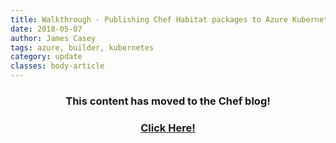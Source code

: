 ```yaml
---
title: Walkthrough - Publishing Chef Habitat packages to Azure Kubernetes Service (AKS)
date: 2018-05-07
author: James Casey
tags: azure, builder, kubernetes
category: update
classes: body-article
---
```


<h3><p style="text-align: center;">This content has moved to the Chef blog!</p></h3>
<h3><a href="https://blog.chef.io/2018/05/07/walkthrough-publishing-habitat-packages-to-azure-kubernetes-service-aks"><p style="text-align: center;">Click Here!</p></a></h3>